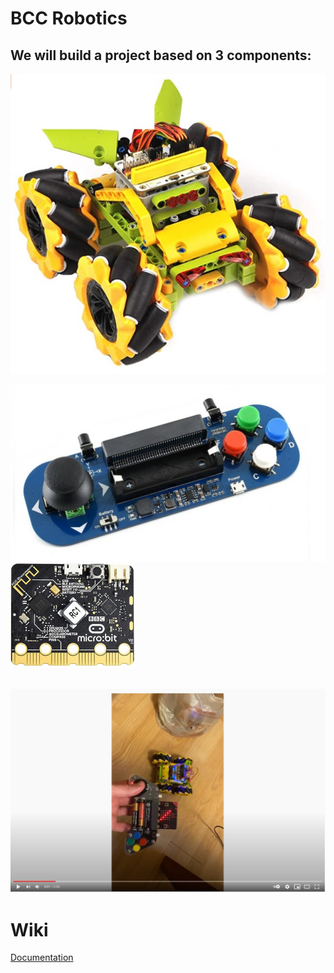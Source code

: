 <html>
<body>
<h1>BCC Robotics</h1>
<h2>We will build a project based on 3 components: </h2>
<a href="https://www.amazon.com/Elecfreaks-microbit-Wonder-Rugged-Micro/dp/B088TQYB7B/ref=sxts_sxwds-bia-wc-drs1_0?cv_ct_cx=microbit+car&dchild=1&keywords=microbit+car&pd_rd_i=B088TQYB7B&pd_rd_r=63726b64-dec4-4c42-bd85-df0a07dea28d&pd_rd_w=jOTxA&pd_rd_wg=imjTM&pf_rd_p=c33e4373-edb9-47f9-a7e6-5d3d6a7a4ad0&pf_rd_r=WVW676HHJPN65A1NJFG3&psc=1&qid=1608512786&sr=1-1-5e875a02-02b1-4426-9916-8a5c26cd5a14"><img src="docs/images/microbitCar.jpg"></a><br>

<a href="https://www.amazon.com/Elecfreaks-microbit-Joystick-Wireless-Control/dp/B08HD557QJ/ref=sr_1_1?dchild=1&keywords=microbit+joystick&qid=1608513026&sr=8-1"><img src="docs/images/joystick.jpg"></a><br>
<a href="https://www.amazon.com/Waveshare-BBC-Micro-Built-Microphone/dp/B08P8GKDV9/ref=sr_1_5?dchild=1&keywords=micro+bit+speaker&qid=1608513456&sr=8-5"><img src="docs/images/microBit.jpg" width="200px"></a><br>

<br>
<a href="https://youtu.be/5s7F5uljFIQ"><img src="docs/images/video1.jpg" width="550px"></a>
<h1>Wiki</h1>
<a href="https://paulware.github.io/BCCRobotics/">Documentation</a>
<br>
</body>
</html>